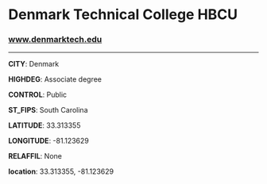 # Denmark Technical College HBCU
### www.denmarktech.edu
---
**CITY**: Denmark

**HIGHDEG**: Associate degree

**CONTROL**: Public

**ST_FIPS**: South Carolina

**LATITUDE**: 33.313355

**LONGITUDE**: -81.123629

**RELAFFIL**: None

**location**: 33.313355, -81.123629